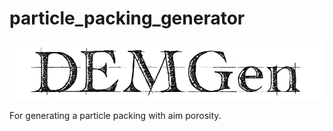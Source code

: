 # particle_packing_generator

![alt text](image2.png)

For generating a particle packing with aim porosity.
